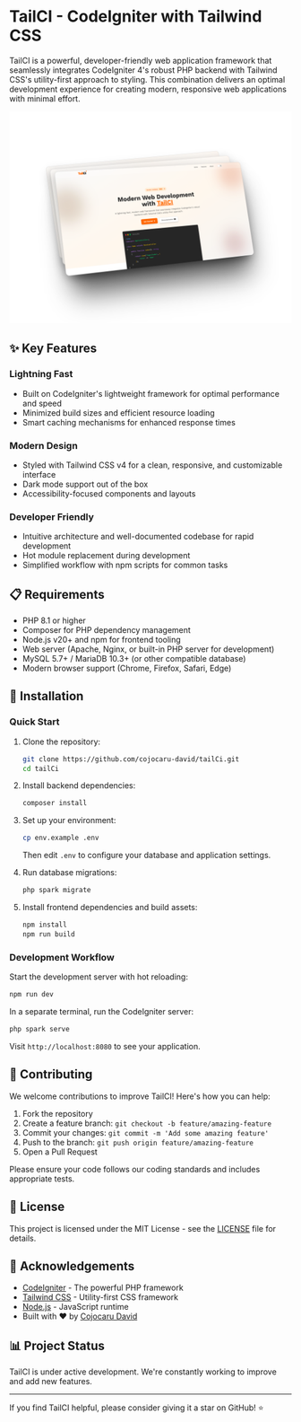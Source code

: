 # TailCI - CodeIgniter with Tailwind CSS

TailCI is a powerful, developer-friendly web application framework that seamlessly integrates CodeIgniter 4's robust PHP backend with Tailwind CSS's utility-first approach to styling. This combination delivers an optimal development experience for creating modern, responsive web applications with minimal effort.

![TailCI](.github/thumb.png)

## ✨ Key Features

### Lightning Fast

- Built on CodeIgniter's lightweight framework for optimal performance and speed
- Minimized build sizes and efficient resource loading
- Smart caching mechanisms for enhanced response times

### Modern Design

- Styled with Tailwind CSS v4 for a clean, responsive, and customizable interface
- Dark mode support out of the box
- Accessibility-focused components and layouts

### Developer Friendly

- Intuitive architecture and well-documented codebase for rapid development
- Hot module replacement during development
- Simplified workflow with npm scripts for common tasks

## 📋 Requirements

- PHP 8.1 or higher
- Composer for PHP dependency management
- Node.js v20+ and npm for frontend tooling
- Web server (Apache, Nginx, or built-in PHP server for development)
- MySQL 5.7+ / MariaDB 10.3+ (or other compatible database)
- Modern browser support (Chrome, Firefox, Safari, Edge)

## 🚀 Installation

### Quick Start

1. Clone the repository:

   ```bash
   git clone https://github.com/cojocaru-david/tailCi.git
   cd tailCi
   ```

2. Install backend dependencies:

   ```bash
   composer install
   ```

3. Set up your environment:

   ```bash
   cp env.example .env
   ```

   Then edit `.env` to configure your database and application settings.

4. Run database migrations:

   ```bash
   php spark migrate
   ```

5. Install frontend dependencies and build assets:
   ```bash
   npm install
   npm run build
   ```

### Development Workflow

Start the development server with hot reloading:

```bash
npm run dev
```

In a separate terminal, run the CodeIgniter server:

```bash
php spark serve
```

Visit `http://localhost:8080` to see your application.

## 🤝 Contributing

We welcome contributions to improve TailCI! Here's how you can help:

1. Fork the repository
2. Create a feature branch: `git checkout -b feature/amazing-feature`
3. Commit your changes: `git commit -m 'Add some amazing feature'`
4. Push to the branch: `git push origin feature/amazing-feature`
5. Open a Pull Request

Please ensure your code follows our coding standards and includes appropriate tests.

## 📄 License

This project is licensed under the MIT License - see the [LICENSE](LICENSE) file for details.

## 🙏 Acknowledgements

- [CodeIgniter](https://codeigniter.com/) - The powerful PHP framework
- [Tailwind CSS](https://tailwindcss.com) - Utility-first CSS framework
- [Node.js](https://nodejs.org/) - JavaScript runtime
- Built with ❤️ by [Cojocaru David](https://github.com/cojocaru-david)

## 📊 Project Status

TailCI is under active development. We're constantly working to improve and add new features.

---

If you find TailCI helpful, please consider giving it a star on GitHub! ⭐
